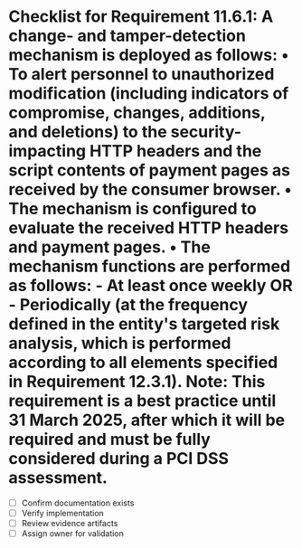 # Checklist for Requirement 11.6.1: A change- and tamper-detection mechanism is deployed as follows: • To alert personnel to unauthorized modification (including indicators of compromise, changes, additions, and deletions) to the security-impacting HTTP headers and the script contents of payment pages as received by the consumer browser. • The mechanism is configured to evaluate the received HTTP headers and payment pages. • The mechanism functions are performed as follows: - At least once weekly OR - Periodically (at the frequency defined in the entity's targeted risk analysis, which is performed according to all elements specified in Requirement 12.3.1). Note: This requirement is a best practice until 31 March 2025, after which it will be required and must be fully considered during a PCI DSS assessment.

- [ ] Confirm documentation exists
- [ ] Verify implementation
- [ ] Review evidence artifacts
- [ ] Assign owner for validation
